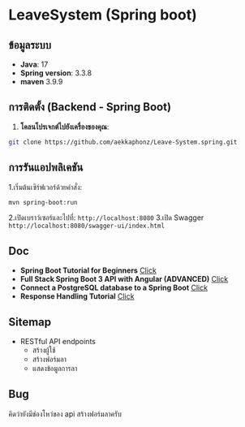 # LeaveSystem (Spring boot)

## ข้อมูลระบบ
- **Java**: 17
- **Spring version**: 3.3.8
- **maven** 3.9.9

## การติดตั้ง (Backend - Spring Boot)

1. **โคลนโปรเจกต์ไปยังเครื่องของคุณ**:
```bash
git clone https://github.com/aekkaphonz/Leave-System.spring.git
```

## การรันแอปพลิเคชัน
1.เริ่มต้นเซิร์ฟเวอร์ด้วยคำสั่ง:
```bash
mvn spring-boot:run
```
2.เปิดเบราว์เซอร์และไปที่:
`http://localhost:8080`
3.เปิด Swagger
`http://localhost:8080/swagger-ui/index.html`

## Doc
- **Spring Boot Tutorial for Beginners** [Click](https://youtu.be/UgX5lgv4uVM?si=6A4eJb__Ve87L9Xl)
- **Full Stack Spring Boot 3 API with Angular (ADVANCED)**
[Click](https://youtu.be/tX7t45m-4H8?si=JxLkRoTdJbv27QTa)
- **Connect a PostgreSQL database to a Spring Boot** [Click](https://youtu.be/ltvRsnka7Mo?si=qtXn54arwFPFnMfU)
- **Response Handling Tutorial** [Click](https://youtu.be/cI6VlGDLH5s?si=6FhIt3Ef7I6-97nz)

## Sitemap

- RESTful API endpoints
  - สร้างผู้ใช้
  - สร้างฟอร์มลา
  - แสดงข้อมูลการลา
## Bug
คิดว่ายังมีช่องโหว่ของ api สร้างฟอร์มลาครับ
